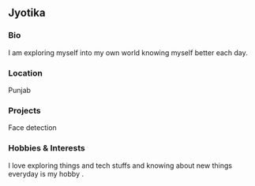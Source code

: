 ## Jyotika 

### Bio
I am exploring myself into my own world knowing myself better each day.

### Location
Punjab

### Projects
Face detection

### Hobbies & Interests
I love exploring things and tech stuffs and knowing about new things everyday is my hobby .
